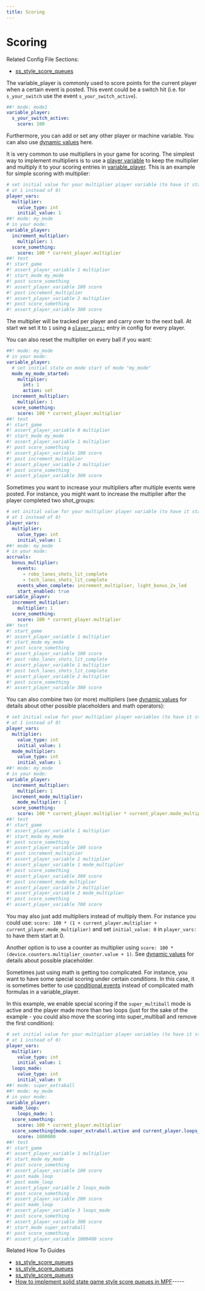 ```yaml
---
title: Scoring
---
```


# Scoring


Related Config File Sections:

* [ss_style_score_queues](../../config/variable_player.md)

The variable_player is commonly used to score points for the current
player when a certain event is posted. This event could be a switch hit
(i.e. for `s_your_switch` use the event
`s_your_switch_active`).

``` yaml
##! mode: mode1
variable_player:
  s_your_switch_active:
    score: 100
```

Furthermore, you can add or set any other player or machine variable.
You can also use
[dynamic values](../../config/instructions/dynamic_values.md) here.

It is very common to use multipliers in your game for scoring. The
simplest way to implement multipliers is to use a
[player variable](../../player_vars/index.md) to
keep the multiplier and multiply it to your scoring entries in
[variable_player](../../config/variable_player.md). This is an example for simple scoring with multiplier:

``` yaml
# set initial value for your multiplier player variable (to have it start
# at 1 instead of 0)
player_vars:
  multiplier:
    value_type: int
    initial_value: 1
##! mode: my_mode
# in your mode:
variable_player:
  increment_multiplier:
    multiplier: 1
  score_something:
    score: 100 * current_player.multiplier
##! test
#! start_game
#! assert_player_variable 1 multiplier
#! start_mode my_mode
#! post score_something
#! assert_player_variable 100 score
#! post increment_multiplier
#! assert_player_variable 2 multiplier
#! post score_something
#! assert_player_variable 300 score
```

The multiplier will be tracked per player and carry over to the next
ball. At start we set it to `1` using a [`player_vars:`](../../config/player_vars.md)
entry in config for every player.

You can also reset the multiplier on every ball if you want:

``` yaml
##! mode: my_mode
# in your mode:
variable_player:
  # set initial state on mode start of mode "my_mode"
  mode_my_mode_started:
    multiplier:
      int: 1
      action: set
  increment_multiplier:
    multiplier: 1
  score_something:
    score: 100 * current_player.multiplier
##! test
#! start_game
#! assert_player_variable 0 multiplier
#! start_mode my_mode
#! assert_player_variable 1 multiplier
#! post score_something
#! assert_player_variable 100 score
#! post increment_multiplier
#! assert_player_variable 2 multiplier
#! post score_something
#! assert_player_variable 300 score
```

Sometimes you want to increase your multipliers after multiple events
were posted. For instance, you might want to increase the multiplier
after the player completed two shot_groups:

``` yaml
# set initial value for your multiplier player variable (to have it start
# at 1 instead of 0)
player_vars:
  multiplier:
    value_type: int
    initial_value: 1
##! mode: my_mode
# in your mode:
accruals:
  bonus_multiplier:
    events:
      - robo_lanes_shots_lit_complete
      - tech_lanes_shots_lit_complete
    events_when_complete: increment_multiplier, light_bonus_2x_led
    start_enabled: true
variable_player:
  increment_multiplier:
    multiplier: 1
  score_something:
    score: 100 * current_player.multiplier
##! test
#! start_game
#! assert_player_variable 1 multiplier
#! start_mode my_mode
#! post score_something
#! assert_player_variable 100 score
#! post robo_lanes_shots_lit_complete
#! assert_player_variable 1 multiplier
#! post tech_lanes_shots_lit_complete
#! assert_player_variable 2 multiplier
#! post score_something
#! assert_player_variable 300 score
```

You can also combine two (or more) multipliers (see
[dynamic values](../../config/instructions/dynamic_values.md) for details about other possible placeholders and math
operators):

``` yaml
# set initial value for your multiplier player variables (to have it start
# at 1 instead of 0)
player_vars:
  multiplier:
    value_type: int
    initial_value: 1
  mode_multiplier:
    value_type: int
    initial_value: 1
##! mode: my_mode
# in your mode:
variable_player:
  increment_multiplier:
    multiplier: 1
  increment_mode_multiplier:
    mode_multiplier: 1
  score_something:
    score: 100 * current_player.multiplier * current_player.mode_multiplier
##! test
#! start_game
#! assert_player_variable 1 multiplier
#! start_mode my_mode
#! post score_something
#! assert_player_variable 100 score
#! post increment_multiplier
#! assert_player_variable 2 multiplier
#! assert_player_variable 1 mode_multiplier
#! post score_something
#! assert_player_variable 300 score
#! post increment_mode_multiplier
#! assert_player_variable 2 multiplier
#! assert_player_variable 2 mode_multiplier
#! post score_something
#! assert_player_variable 700 score
```

You may also just add multipliers instead of multiply them. For instance
you could use:
`score: 100 * (1 + current_player.multiplier + current_player.mode_multiplier)`
and set `initial_value: 0` in `player_vars:` to have them start at 0.

Another option is to use a counter as multiplier using
`score: 100 * (device.counters.multiplier_counter.value + 1)`. See
[dynamic values](../../config/instructions/dynamic_values.md) for details about possible placeholder.

Sometimes just using math is getting too complicated. For instance, you
want to have some special scoring under certain *conditions*. In this
case, it is sometimes better to use
[conditional events](../../events/overview/conditional.md) instead of complicated math formulas in a variable_player.

In this example, we enable special scoring if the `super_multiball` mode
is active and the player made more than two loops (just for the sake of
the example - you could also move the scoring into super_multiball and
remove the first condition):

``` yaml
# set initial value for your multiplier player variables (to have it start
# at 1 instead of 0)
player_vars:
  multiplier:
    value_type: int
    initial_value: 1
  loops_made:
    value_type: int
    initial_value: 0
##! mode: super_extraball
##! mode: my_mode
# in your mode:
variable_player:
  made_loop:
    loops_made: 1
  score_something:
    score: 100 * current_player.multiplier
  score_something{mode.super_extraball.active and current_player.loops_made > 2}:
    score: 1000000
##! test
#! start_game
#! assert_player_variable 1 multiplier
#! start_mode my_mode
#! post score_something
#! assert_player_variable 100 score
#! post made_loop
#! post made_loop
#! assert_player_variable 2 loops_made
#! post score_something
#! assert_player_variable 200 score
#! post made_loop
#! assert_player_variable 3 loops_made
#! post score_something
#! assert_player_variable 300 score
#! start_mode super_extraball
#! post score_something
#! assert_player_variable 1000400 score
```

Related How To Guides

* [ss_style_score_queues](../high_scores/index.md)
* [ss_style_score_queues](../logic_blocks/scoring_based_on_logic_blocks.md)
* [ss_style_score_queues](../../cookbook/top_lanes_with_multiplier.md)
* [How to implement solid state game style score queues in MPF](ss_style_score_queues.md)-----
